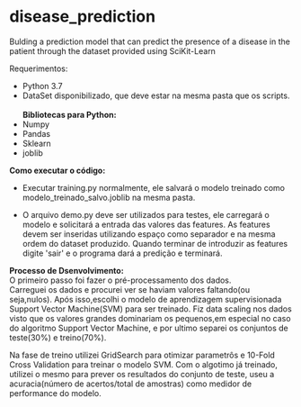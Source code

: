 
# disease_prediction
Bulding a prediction model that can predict the presence of a disease in the patient through the dataset provided using SciKit-Learn

Requerimentos:
- Python 3.7 <br />
- DataSet disponibilizado, que deve estar na mesma pasta que os scripts.<br/><br/>
**Bibliotecas para Python:**
- Numpy
- Pandas
- Sklearn
-  joblib
  
**Como executar o código:**
-   Executar training.py normalmente, ele salvará o modelo treinado como modelo_treinado_salvo.joblib na mesma pasta.

-   O arquivo demo.py deve ser utilizados para testes, ele carregará o modelo e solicitará a entrada das valores das features. As features     devem ser inseridas utilizando espaço como separador e na mesma ordem do dataset produzido. Quando terminar de introduzir as features digite 'sair' e o programa dará a predição e terminará.

**Processo de Dsenvolvimento:** <br/>
 O primeiro passo foi fazer o pré-processamento dos dados.</br> Carreguei os dados e procurei ver se haviam valores faltando(ou seja,nulos). Após isso,escolhi o modelo de aprendizagem supervisionada Support Vector Machine(SVM) para ser treinado.
Fiz data scaling nos dados visto que os valores grandes dominariam os pequenos,em especial no caso do algoritmo Support Vector Machine, e por ultimo separei os conjuntos de teste(30%) e treino(70%).<br/>

Na fase de treino utilizei GridSearch para otimizar parametrôs e 10-Fold Cross Validation para treinar o modelo SVM. Com o algotimo já treinado, utilizei o mesmo para prever os resultados do conjunto de teste, useu a acuracia(número de acertos/total de amostras) como medidor de performance do modelo.
